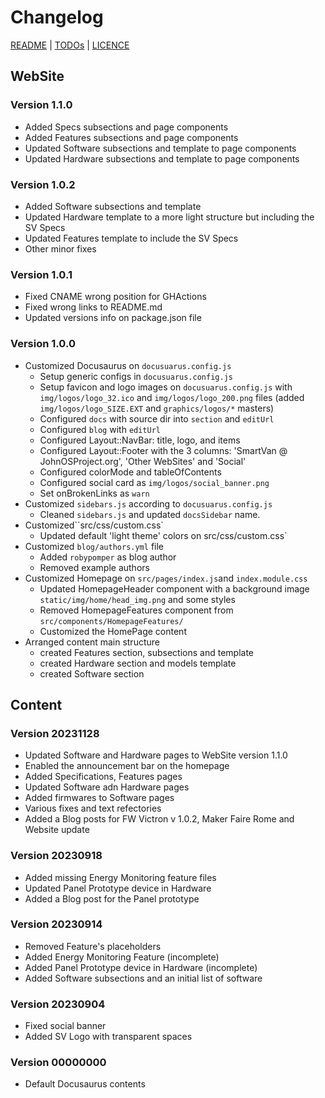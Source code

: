 # Changelog

[README](README.md) | [TODOs](TODOs.md) | [LICENCE](LICENCE.md)


## WebSite

### Version 1.1.0

* Added Specs subsections and page components
* Added Features subsections and page components
* Updated Software subsections and template to page components
* Updated Hardware subsections and template to page components

### Version 1.0.2

* Added Software subsections and template
* Updated Hardware template to a more light structure but including the SV Specs
* Updated Features template to include the SV Specs
* Other minor fixes

### Version 1.0.1

* Fixed CNAME wrong position for GHActions
* Fixed wrong links to README.md
* Updated versions info on package.json file

### Version 1.0.0

* Customized Docusaurus on `docusuarus.config.js`
  * Setup generic configs in `docusuarus.config.js`
  * Setup favicon and logo images on `docusuarus.config.js` with `img/logos/logo_32.ico` and  `img/logos/logo_200.png` files (added `img/logos/logo_SIZE.EXT` and `graphics/logos/*` masters)
  * Configured `docs` with source dir into `section` and `editUrl`
  * Configured `blog` with `editUrl`
  * Configured Layout::NavBar: title, logo, and items
  * Configured Layout::Footer with the 3 columns: 'SmartVan @ JohnOSProject.org', 'Other WebSites' and 'Social'
  * Configured colorMode and tableOfContents
  * Configured social card as `img/logos/social_banner.png`
  * Set onBrokenLinks as `warn`
* Customized `sidebars.js` according to `docusuarus.config.js`
  * Cleaned `sidebars.js` and updated `docsSidebar` name.
* Customized``src/css/custom.css`
  * Updated default 'light theme' colors on src/css/custom.css`
* Customized `blog/authors.yml` file
  * Added `robypomper` as blog author
  * Removed example authors
* Customized Homepage on `src/pages/index.js`and `index.module.css`
  * Updated HomepageHeader component with a background image `static/img/home/head_img.png` and some styles
  * Removed HomepageFeatures component from `src/components/HomepageFeatures/`
  * Customized the HomePage content
* Arranged content main structure
  * created Features section, subsections and template
  * created Hardware section and models template
  * created Software section


## Content

### Version 20231128

* Updated Software and Hardware pages to WebSite version 1.1.0
* Enabled the announcement bar on the homepage
* Added Specifications, Features pages
* Updated Software adn Hardware pages
* Added firmwares to Software pages
* Various fixes and text refectories
* Added a Blog posts for FW Victron v 1.0.2, Maker Faire Rome and Website update

### Version 20230918

* Added missing Energy Monitoring feature files
* Updated Panel Prototype device in Hardware
* Added a Blog post for the Panel prototype

### Version 20230914

* Removed Feature's placeholders
* Added Energy Monitoring Feature (incomplete)
* Added Panel Prototype device in Hardware (incomplete)
* Added Software subsections and an initial list of software

### Version 20230904

* Fixed social banner
* Added SV Logo with transparent spaces

### Version 00000000

* Default Docusaurus contents

